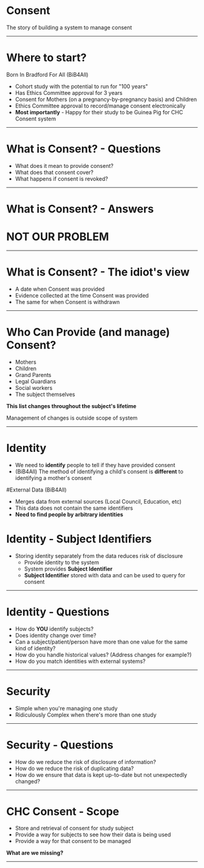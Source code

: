 # Consent
The story of building a system to manage consent

---

# Where to start?

Born In Bradford For All (BiB4All)
* Cohort study with the potential to run for "100 years" 
* Has Ethics Committee approval for 3 years
* Consent for Mothers (on a pregnancy-by-pregnancy basis) and Children
* Ethics Committee approval to record/manage consent electronically
* **Most importantly** - Happy for their study to be Guinea Pig for CHC Consent system

---

# What is Consent? - Questions

* What does it mean to provide consent?
* What does that consent cover?
* What happens if consent is revoked?

---

# What is Consent? - Answers

NOT OUR PROBLEM
====
    
---

# What is Consent? - The idiot's view

* A date when Consent was provided
* Evidence collected at the time Consent was provided
* The same for when Consent is withdrawn
    
---

# Who Can Provide (and manage) Consent?

* Mothers
* Children
* Grand Parents
* Legal Guardians
* Social workers
* The subject themselves

    
**This list changes throughout the subject's lifetime**

Management of changes is outside scope of system

---

# Identity

* We need to **identify** people to tell if they have provided consent
* (BiB4All) The method of identifying a child's consent is **different** to identifying a mother's consent

#External Data (BiB4All) 

* Merges data from external sources (Local Council, Education, etc)
* This data does not contain the same identifiers 
* **Need to find people by arbitrary identities**

# Identity - Subject Identifiers

* Storing identity separately from the data reduces risk of disclosure
    * Provide identity to the system
    * System provides **Subject Identifier**
    * **Subject Identifier** stored with data and can be used to query for consent

---

# Identity - Questions

* How do **YOU** identify subjects?
* Does identity change over time?
* Can a subject/patient/person have more than one value for the same kind of identity?
* How do you handle historical values? (Address changes for example?)
* How do you match identities with external systems?

---

# Security

<!-- Authenticate via external identity provider -->

* Simple when you're managing one study
* Ridiculously Complex when there's more than one study

---

# Security - Questions

* How do we reduce the risk of disclosure of information?
* How do we reduce the risk of duplicating data?
* How do we ensure that data is kept up-to-date but not unexpectedly changed?

---

# CHC Consent - Scope

* Store and retrieval of consent for study subject
* Provide a way for subjects to see how their data is being used
* Provide a way for that consent to be managed 

**What are we missing?**

---

